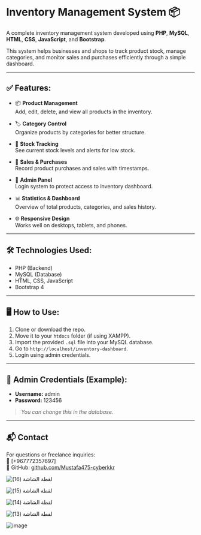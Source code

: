 # Inventory Management System 📦

A complete inventory management system developed using **PHP**, **MySQL**, **HTML**, **CSS**, **JavaScript**, and **Bootstrap**.

This system helps businesses and shops to track product stock, manage categories, and monitor sales and purchases efficiently through a simple dashboard.

---

## ✅ Features:

- 📦 **Product Management**  
  Add, edit, delete, and view all products in the inventory.

- 🏷️ **Category Control**  
  Organize products by categories for better structure.

- 🔢 **Stock Tracking**  
  See current stock levels and alerts for low stock.

- 🧾 **Sales & Purchases**  
  Record product purchases and sales with timestamps.

- 🔐 **Admin Panel**  
  Login system to protect access to inventory dashboard.

- 📊 **Statistics & Dashboard**  
  Overview of total products, categories, and sales history.

- 🌐 **Responsive Design**  
  Works well on desktops, tablets, and phones.

---

## 🛠️ Technologies Used:

- PHP (Backend)
- MySQL (Database)
- HTML, CSS, JavaScript
- Bootstrap 4

---

## 🖥️ How to Use:

1. Clone or download the repo.
2. Move it to your `htdocs` folder (if using XAMPP).
3. Import the provided `.sql` file into your MySQL database.
4. Go to `http://localhost/inventory-dashboard`.
5. Login using admin credentials.

---

## 🔐 Admin Credentials (Example):

- **Username:** admin  
- **Password:** 123456

> *You can change this in the database.*

---

## 📬 Contact

For questions or freelance inquiries:  
📧 [+967772357697]  
🔗 GitHub: [github.com/Mustafa475-cyberkkr](https://github.com/Mustafa475-cyberkkr)

![‏‏لقطة الشاشة (16)](https://github.com/user-attachments/assets/4a1f84d8-66c3-4c78-aae3-deed14f8c227)


![‏‏لقطة الشاشة (15)](https://github.com/user-attachments/assets/57ed14b1-6ed2-430b-b083-507143eae765)



![‏‏لقطة الشاشة (14)](https://github.com/user-attachments/assets/9a32b715-68f1-4b1c-99cc-d3bbfb70d59c)


![‏‏لقطة الشاشة (13)](https://github.com/user-attachments/assets/6652d627-e5f6-4dbc-9890-567c3c750722)

![image](https://github.com/user-attachments/assets/b2ac8187-8c1a-47e7-a46d-e6616bc2b277)



